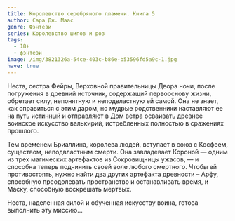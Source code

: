 ```yaml
---
title: Королевство серебряного пламени. Книга 5
author: Сара Дж. Маас
genre: Фэнтези
series: Королевство шипов и роз
tags:
  - 18+
  - фэнтези
image: /img/3821326a-54ce-403c-b86e-b53596fd5a9c-1.jpg
have: true
---
```

Неста, сестра Фейры, Верховной правительницы Двора ночи, после погружения в древний источник, содержащий первооснову жизни, обретает силу, непонятную и неподвластную ей самой. Она не знает, как справиться с этим даром, но мудрые родственники наставляют ее на путь истинный и отправляют в Дом ветра осваивать древнее воинское искусство валькирий, истребленных полностью в сражениях прошлого.

Тем временем Бриаллина, королева людей, вступает в союз с Косфеем, существом, неподвластным смерти. Она завладевает Короной — одним из трех магических артефактов из Сокровищницы ужасов, — и способна теперь подчинить своей воле любого смертного. Чтобы ей противостоять, нужно найти два других артефакта древности – Арфу, способную преодолевать пространство и останавливать время, и Маску, способную воскрешать мертвых.

Неста, наделенная силой и обученная искусству воина, готова выполнить эту миссию…